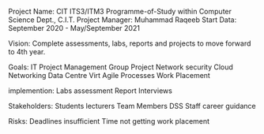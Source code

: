Project Name: CIT ITS3/ITM3
Programme-of-Study within Computer Science Dept., C.I.T. 
Project Manager: Muhammad Raqeeb
Start Data: September 2020 - May/September 2021

Vision:
Complete assessments, labs, reports and projects to move forward to 4th year.

Goals:
IT Project Management
Group Project
Network security
Cloud Networking
Data Centre Virt
Agile Processes
Work Placement

implemention:
Labs
assessment
Report
Interviews

Stakeholders:
Students
lecturers
Team Members
DSS Staff
career guidance

Risks:
Deadlines
insufficient Time
not getting work placement
